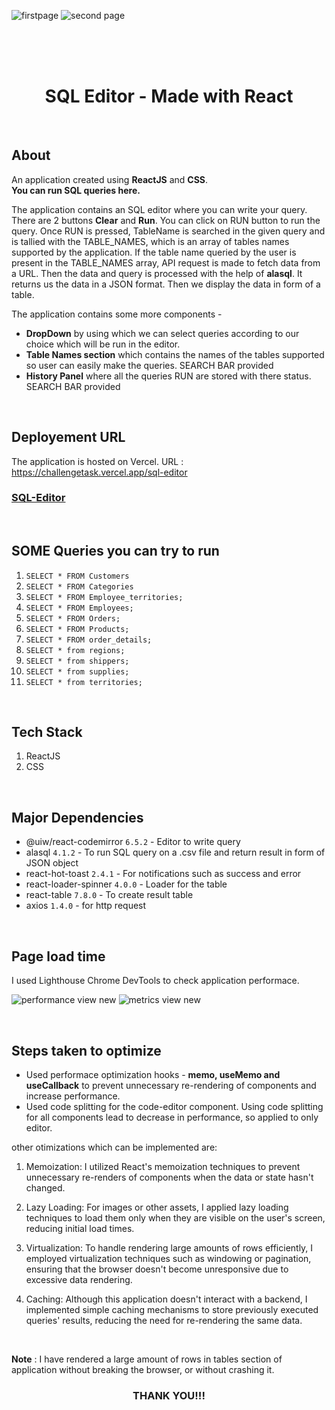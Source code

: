 
![firstpage](https://github.com/indresh149/challengetask/assets/76736055/1832a228-f131-4a3b-9c8c-f94baa1fd7d4)
![second page](https://github.com/indresh149/challengetask/assets/76736055/d76f42f7-82ea-4f44-a1e5-8b492669918c)

<br>
<br>
<br>


<h1 align="center">SQL Editor - Made with React</h1>

<br>

## About
An application created using **ReactJS** and **CSS**.          
**You can run SQL queries here.**    

The application contains an SQL editor where you can write your query. There are 2 buttons **Clear** and **Run**. You can click on RUN button to run the query. Once RUN is pressed, TableName is searched in the given query and is tallied with the TABLE_NAMES, which is an array of tables names supported by the application. If the table name queried by the user is present in the TABLE_NAMES array, API request is made to fetch data from a URL. Then the data and query is processed with the help of **alasql**. It returns us the data in a JSON format. Then we display the data in form of a table.

The application contains some more components - 
- **DropDown** by using which we can select queries according to our choice which will be run in the editor.
- **Table Names section** which contains the names of the tables supported so user can easily make the queries. SEARCH BAR provided
- **History Panel** where all the queries RUN are stored with there status. SEARCH BAR provided

<br>

## Deployement URL

The application is hosted on Vercel. URL : https://challengetask.vercel.app/sql-editor           
<h3><a href="https://challengetask.vercel.app/sql-editor">SQL-Editor</a></h3>

<br>


## SOME Queries you can try to run
1. ```SELECT * FROM Customers```
2. ```SELECT * FROM Categories```
3. ```SELECT * FROM Employee_territories;```
4. ```SELECT * FROM Employees;```
5. ```SELECT * FROM Orders;```
6. ```SELECT * FROM Products;```
7. ```SELECT * FROM order_details;```
8. ```SELECT * from regions;```
9. ```SELECT * from shippers;```
10. ```SELECT * from supplies;```
11. ```SELECT * from territories;```


<br>

##  Tech Stack
1. ReactJS
2. CSS


<br>

## Major Dependencies
- @uiw/react-codemirror ```6.5.2``` - Editor to write query
- alasql ```4.1.2``` - To run SQL query on a .csv file and return result in form of JSON object
- react-hot-toast ```2.4.1``` - For notifications such as success and error
- react-loader-spinner ```4.0.0``` - Loader for the table
- react-table ```7.8.0``` - To create result table
- axios ```1.4.0``` - for http request
  


<br>

## Page load time
I used Lighthouse Chrome DevTools to check application performace.

![performance view new](https://github.com/indresh149/challengetask/assets/76736055/c49cb7c9-19ef-4c49-affc-61754bacc756)
![metrics view new](https://github.com/indresh149/challengetask/assets/76736055/07dd4890-ae7b-4911-b8af-4479b96f46bb)


<br>


## Steps taken to optimize

- Used performace optimization hooks - **memo, useMemo and useCallback** to prevent unnecessary re-rendering of components and increase performance.     
- Used code splitting for the code-editor component. Using code splitting for all components lead to decrease in performance, so applied to only editor.

other otimizations which can be implemented are:
1. Memoization: I utilized React's memoization techniques to prevent unnecessary re-renders of components when the data or state hasn't changed.

2. Lazy Loading: For images or other assets, I applied lazy loading techniques to load them only when they are visible on the user's screen, reducing initial load times.

3. Virtualization: To handle rendering large amounts of rows efficiently, I employed virtualization techniques such as windowing or pagination, ensuring that the browser doesn't become unresponsive due to excessive data rendering.

4. Caching: Although this application doesn't interact with a backend, I implemented simple caching mechanisms to store previously executed queries' results, reducing the need for re-rendering the same data.
   
<br>   

**Note** : I have rendered a large amount of rows in tables section of  application without breaking the browser, or without crashing it.


<h3 align="center">THANK YOU!!!</h3>
